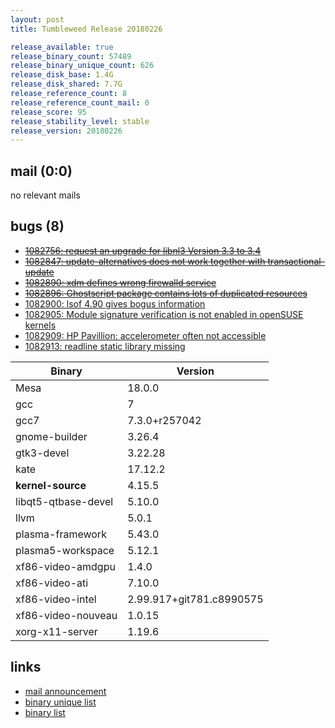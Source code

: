 ```yaml
---
layout: post
title: Tumbleweed Release 20180226

release_available: true
release_binary_count: 57489
release_binary_unique_count: 626
release_disk_base: 1.4G
release_disk_shared: 7.7G
release_reference_count: 8
release_reference_count_mail: 0
release_score: 95
release_stability_level: stable
release_version: 20180226
---
```


## mail (0:0)

no relevant mails

## bugs (8)

<!--more-->

- ~~[1082756: request an upgrade for libnl3 Version 3.3 to 3.4](https://bugzilla.opensuse.org/show_bug.cgi?id=1082756)~~
- ~~[1082847: update-alternatives does not work together with transactional-update](https://bugzilla.opensuse.org/show_bug.cgi?id=1082847)~~
- ~~[1082890: xdm defines wrong firewalld service](https://bugzilla.opensuse.org/show_bug.cgi?id=1082890)~~
- ~~[1082896: Ghostscript package contains lots of duplicated resources](https://bugzilla.opensuse.org/show_bug.cgi?id=1082896)~~
- [1082900: lsof 4.90 gives bogus information](https://bugzilla.opensuse.org/show_bug.cgi?id=1082900)
- [1082905: Module signature verification is not enabled in openSUSE kernels](https://bugzilla.opensuse.org/show_bug.cgi?id=1082905)
- [1082909: HP Pavillion: accelerometer often not accessible](https://bugzilla.opensuse.org/show_bug.cgi?id=1082909)
- [1082913: readline static library missing](https://bugzilla.opensuse.org/show_bug.cgi?id=1082913)

Binary | Version
--- | ---
Mesa | 18.0.0
gcc | 7
gcc7 | 7.3.0+r257042
gnome-builder | 3.26.4
gtk3-devel | 3.22.28
kate | 17.12.2
**kernel-source** | 4.15.5
libqt5-qtbase-devel | 5.10.0
llvm | 5.0.1
plasma-framework | 5.43.0
plasma5-workspace | 5.12.1
xf86-video-amdgpu | 1.4.0
xf86-video-ati | 7.10.0
xf86-video-intel | 2.99.917+git781.c8990575
xf86-video-nouveau | 1.0.15
xorg-x11-server | 1.19.6

## links

- [mail announcement](https://lists.opensuse.org/opensuse-factory/2018-02/msg01172.html)
- [binary unique list](http://download.tumbleweed.boombatower.com/20180226/rpm.unique.list)
- [binary list](http://download.tumbleweed.boombatower.com/20180226/rpm.list)
